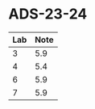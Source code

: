 # ADS-23-24

| Lab | Note |
|-----|------|
| 3   | 5.9  |
| 4   | 5.4  |
| 6   | 5.9  |
| 7   | 5.9  |


